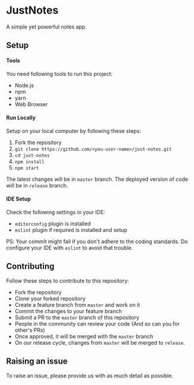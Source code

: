 # JustNotes
A simple yet powerful notes app.


## Setup

#### Tools
You need following tools to run this project:
- Node.js
- npm
- yarn
- Web Browser

#### Run Locally
Setup on your local computer by following these steps:
1. Fork the repository
2. `git clone https://github.com/<you-user-name>/just-notes.git`
3. `cd just-notes`
4. `npm install`
5. `npm start`

The latest changes will be in `master` branch. The deployed version of code will be in `release` branch.

#### IDE Setup
Check the following settings in your IDE:
- `editorconfig` plugin is installed
- `eslint` plugin if required is installed and setup

PS: Your commit might fail if you don't adhere to the coding standards. Do configure your IDE with `eslint` to avoid that trouble.

## Contributing
Follow these steps to contribute to this repository:
- Fork the repository
- Clone your forked repository
- Create a feature branch from `master` and work on it
- Commit the changes to your feature branch
- Submit a PR to the `master` branch of this repository
- People in the community can review your code (And so can you for other's PRs)
- Once approved, it will be merged with the `master` branch
- On our release cycle, changes from `master` will be merged to `release`.

## Raising an issue
To raise an issue, please provide us with as much detail as possible.

